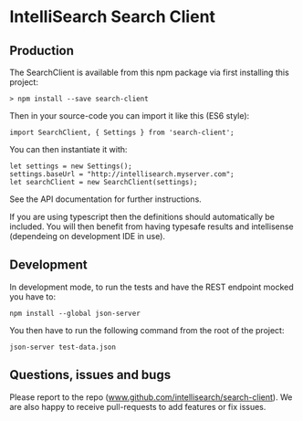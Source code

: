 # IntelliSearch Search Client

## Production
The SearchClient is available from this npm package via first installing this project:

    > npm install --save search-client

Then in your source-code you can import it like this (ES6 style):

    import SearchClient, { Settings } from 'search-client';

You can then instantiate it with:

    let settings = new Settings();
    settings.baseUrl = "http://intellisearch.myserver.com";
    let searchClient = new SearchClient(settings);

See the API documentation for further instructions.

If you are using typescript then the definitions should automatically be included. 
You will then benefit from having typesafe results and intellisense (dependeing on 
development IDE in use).

## Development
In development mode, to run the tests and have the REST endpoint mocked you have to:

    npm install --global json-server

You then have to run the following command from the root of the project:

    json-server test-data.json

## Questions, issues and bugs 
Please report to the repo (www.github.com/intellisearch/search-client).
We are also happy to receive pull-requests to add features or fix issues.